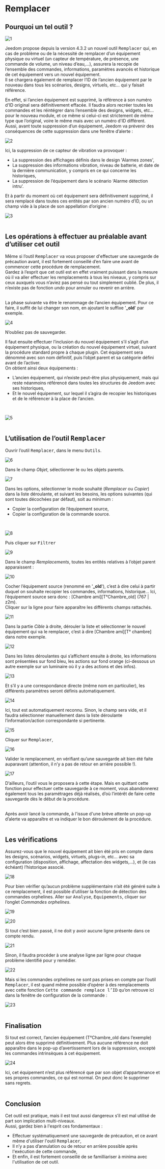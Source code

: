  # Remplacer

## Pourquoi un tel outil ?

![1](../images/replace1.png)

Jeedom propose depuis la version 4.3.2 un nouvel outil <kbd>Remplacer</kbd> qui, en cas de problème ou de la nécessité de remplacer d’un équipement physique ou virtuel (un capteur de température, de présence, une commande de volume, un niveau d’eau,…), assurera la recopie de l’ensemble des commandes, informations, paramètres avancés et historique de cet équipement vers un nouvel équipement.<br>
Il se chargera également de remplacer l’ID de l’ancien équipement par le nouveau dans tous les scénarios, designs, virtuels, etc… qui y faisait référence.

En effet, si l’ancien équipement est supprimé, la référence à son numéro d'ID original sera définitivement effacée. Il faudra alors recréer toutes les commandes et les réintégrer dans l’ensemble des designs, widgets, etc… pour le nouveau module, et ce même si celui-ci est strictement de même type que l’original, voire le même mais avec un numéro d'ID différent.<br>
Aussi, avant toute suppression d’un équipement, Jeedom va prévenir des conséquences de cette suppression dans une fenêtre d’alerte :

![2](../images/replace2.png)

Ici, la suppression de ce capteur de vibration va provoquer :

- La suppression des affichages définis dans le design 'Alarmes zones',
- La suppression des informations vibration, niveau de batterie, et date de la dernière communication, y compris en ce qui concerne les historiques,
- La suppression de l’équipement dans le scénario ‘Alarme détection intru’.

Et à partir du moment où cet équipement sera définitivement supprimé, il sera remplacé dans toutes ces entités par son ancien numéro d’ID, ou un champ vide à la place de son appellation d’origine :

![3](../images/replace3.png)
<br><br>

## Les opérations à effectuer au préalable avant d’utiliser cet outil

Même si l’outil <kbd>Remplacer</kbd> va vous proposer d'effectuer une sauvegarde de précaution avant, il est fortement conseillé d’en faire une avant de commencer cette procédure de remplacement.<br>
Gardez à l’esprit que cet outil est en effet vraiment puissant dans la mesure où il va aller effectuer les remplacements à tous les niveaux, y compris sur ceux auxquels vous n’aviez pas pensé ou tout simplement oublié. De plus, il n’existe pas de fonction *undo* pour annuler ou revenir en arrière.<br><br>

La phase suivante va être le renommage de l’ancien équipement. Pour ce faire, il suffit de lui changer son nom, en ajoutant le suffixe '**_old**' par exemple.

![4](../images/replace4.png)
<br>

N’oubliez pas de sauvegarder.
<br>

Il faut ensuite effectuer l’inclusion du nouvel équipement s’il s’agit d’un équipement physique, ou la création du nouvel équipement virtuel, suivant la procédure standard propre à chaque plugin.
Cet équipement sera dénommé avec son nom définitif, puis l’objet parent et sa catégorie défini avant de l’activer. 
<br>
On obtient ainsi deux équipements :

- L’ancien équipement, qui n’existe peut-être plus physiquement, mais qui reste néanmoins référencé dans toutes les structures de Jeedom avec ses historiques,
- Et le nouvel équipement, sur lequel il s’agira de recopier les historiques et de le référencer à la place de l’ancien.
<br>

![5](../images/replace5.png)
<br><br>

## L’utilisation de l’outil <kbd>Remplacer</kbd>

Ouvrir l’outil <kbd>Remplacer</kbd>, dans le menu <kbd>Outils</kbd>.

![6](h../images/replace6.png)
<br>

Dans le champ *Objet*, sélectionner le ou les objets parents.

![7](../images/replace7.png)
<br>

Dans les options, sélectionner le mode souhaité (*Remplacer* ou *Copier*) dans la liste déroulante, et suivant les besoins, les options suivantes (qui sont toutes décochées par défaut), soit au minimum :

- Copier la configuration de l’équipement source,
- Copier la configuration de la commande source.
<br>

![8](../images/replace8.png)
<br>

Puis cliquer sur <kbd>Filtrer</kbd>

![9](../images/replace9.png)
<br>

Dans le champ *Remplacements*, toutes les entités relatives à l’objet parent apparaissent :

![10](../images/replace10.png)
<br>

Cocher l’équipement source (renommé en '**_old**'), c’est à dire celui à partir duquel on souhaite recopier les commandes, informations, historique…
Ici, l’équipement source sera donc : [Chambre ami][T°Chambre_old] (767 | z2m).<br>
Cliquer sur la ligne pour faire apparaître les différents champs rattachés.

![11](../images/replace11.png)
<br>

Dans la partie *Cible* à droite, dérouler la liste et sélectionner le nouvel équipement qui va le remplacer, c’est à dire [Chambre ami][T° chambre] dans notre exemple.

![12](../images/images/replace12.png)
<br>

Dans les listes déroulantes qui s’affichent ensuite à droite, les informations sont présentées sur fond bleu, les actions sur fond orange (ci-dessous un autre exemple sur un luminaire où il y a des actions et des infos).

![13](../images/replace13.png)
<br>

Et s’il y a une correspondance directe (même nom en particulier), les différents paramètres seront définis automatiquement.

![14](../images/replace14.png)
<br>

Ici, tout est automatiquement reconnu.
Sinon, le champ sera vide, et il faudra sélectionner manuellement dans la liste déroulante l’information/action correspondante si pertinente.

![15](../images/replace15.png)
<br>

Cliquer sur <kbd>Remplacer</kbd>,

![16](../images/images/replace16.png)
<br>

Valider le remplacement, en vérifiant qu’une sauvegarde ait bien été faite auparavant (attention, il n’y a pas de retour en arrière possible !).

![17](../images/replace17.png)
<br>

D’ailleurs, l’outil vous le proposera à cette étape. Mais en quittant cette fonction pour effectuer cette sauvegarde à ce moment, vous abandonnerez également tous les paramétrages déjà réalisés, d’où l’intérêt de faire cette sauvegarde dès le début de la procédure.<br><br>

Après avoir lancé la commande, à l'issue d'une brève attente un pop-up d’alerte va apparaître et va indiquer le bon déroulement de la procédure.<br><br>

## Les vérifications

Assurez-vous que le nouvel équipement ait bien été pris en compte dans les designs, scénarios, widgets, virtuels, plugs-in, etc… avec sa configuration (disposition, affichage, affectation des widgets,…), et (le cas échéant) l’historique associé.

![18](../images/replace18.png)
<br>

Pour bien vérifier qu’aucun problème supplémentaire n’ait été généré suite à ce remplacement, il est possible d’utiliser la fonction de détection des commandes orphelines.
Aller sur <kbd>Analyse</kbd>, <kbd>Equipements</kbd>, cliquer sur l’onglet *Commandes orphelines*.

![19](../images/replace19.png)
<br>

![20](../images/replace20.png)
<br>

Si tout c’est bien passé, il ne doit y avoir aucune ligne présente dans ce compte rendu.
 
![21](../images/replace21.png)
<br>

Sinon, il faudra procéder à une analyse ligne par ligne pour chaque problème identifié pour y remédier.

![22](../images/replace22.png)
<br>

Mais si les commandes orphelines ne sont pas prises en compte par l’outil <kbd>Remplacer</kbd>, il est quand même possible d’opérer à des remplacements avec cette fonction <kbd>Cette commande remplace l’ID</kbd> qu’on retrouve ici dans la fenêtre de configuration de la commande :

![23](../images/replace23.png)
<br><br>

## Finalisation

Si tout est correct, l’ancien équipement (T°Chambre_old dans l’exemple) peut alors être supprimé définitivement. Plus aucune référence ne doit apparaître dans le pop-up d’avertissement lors de la suppression, excepté les commandes intrinsèques à cet équipement.

![24](../images/replace24.png)
<br>

Ici, cet équipement n’est plus référencé que par son objet d’appartenance et ses propres commandes, ce qui est normal. On peut donc le supprimer sans regrets.<br><br>

## Conclusion

Cet outil est pratique, mais il est tout aussi dangereux s’il est mal utilisé de part son implication multi-niveaux.<br>
Aussi, gardez bien à l'esprit ces fondamentaux :

- Effectuer systématiquement une sauvegarde de précaution, et ce avant même d'utiliser l'outil <kbd>Remplacer</kbd>,
- Il n’y a pas d’annulation ou de retour en arrière possible après l'exécution de cette commande,
- Et enfin, il est fortement conseillé de se familliariser à minima avec l'utilisation de cet outil.
